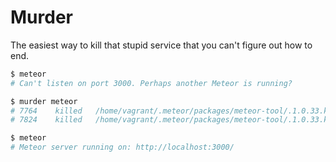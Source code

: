 Murder
====

The easiest way to kill that stupid service that you can't figure out how to end.

```sh
$ meteor
# Can't listen on port 3000. Perhaps another Meteor is running?

$ murder meteor
# 7764    killed   /home/vagrant/.meteor/packages/meteor-tool/.1.0.33.k69mx++os.linux.x86_64+web.browser+web.cordova/meteor-tool-os.linux.x86_64/dev_bundle/bin/node
# 7824    killed   /home/vagrant/.meteor/packages/meteor-tool/.1.0.33.k69mx++os.linux.x86_64+web.browser+web.cordova/meteor-tool-os.linux.x86_64/dev_bundle/mongodb/bin/mongod

$ meteor
# Meteor server running on: http://localhost:3000/
```
